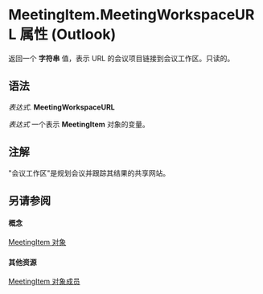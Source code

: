 
# MeetingItem.MeetingWorkspaceURL 属性 (Outlook)

返回一个 **字符串** 值，表示 URL 的会议项目链接到会议工作区。只读的。


## 语法

 _表达式_. **MeetingWorkspaceURL**

 _表达式_ 一个表示 **MeetingItem** 对象的变量。


## 注解

"会议工作区"是规划会议并跟踪其结果的共享网站。


## 另请参阅


#### 概念


[MeetingItem 对象](b75730f5-b395-3d66-5acd-b64fd8fcd78f.md)
#### 其他资源


[MeetingItem 对象成员](9ae6a19d-d326-4c37-90d8-5ed9933672a0.md)